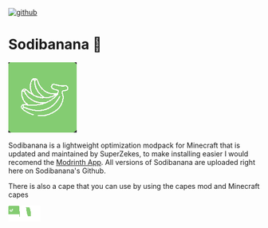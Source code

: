 <a href="[https://github.com/intergrav/devins-badges](https://modrinth.com/modpack/sodibanana)"><img alt="github" src="https://cdn.jsdelivr.net/npm/@intergrav/devins-badges@3/assets/cozy/available/modrinth_vector.svg"></a>

# Sodibanana 🍌
![sodibanana_logo](https://github.com/SuperZekes/Sodibanana/blob/main/sodibananalogo.png)

Sodibanana is a lightweight optimization modpack for Minecraft that is updated and maintained by SuperZekes, to make installing easier I would recomend the <a href="https://modrinth.com/app">Modrinth App</a>.
All versions of Sodibanana are uploaded right here on Sodibanana's Github.

There is also a cape that you can use by using the capes mod and Minecraft capes

![sodibanana_cape](https://github.com/SuperZekes/Sodibanana/blob/main/sodibananacape.png)
